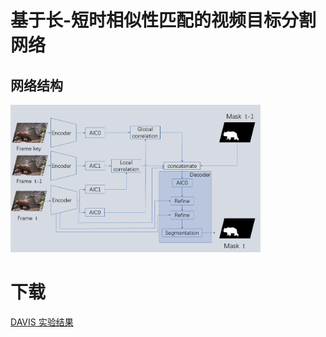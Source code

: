 # 基于长-短时相似性匹配的视频目标分割网络
## 网络结构
<img src="图片/网络结构图.png" width="400px"/>


# 下载
[DAVIS 实验结果](https://share.weiyun.com/nSPPQAV7)
